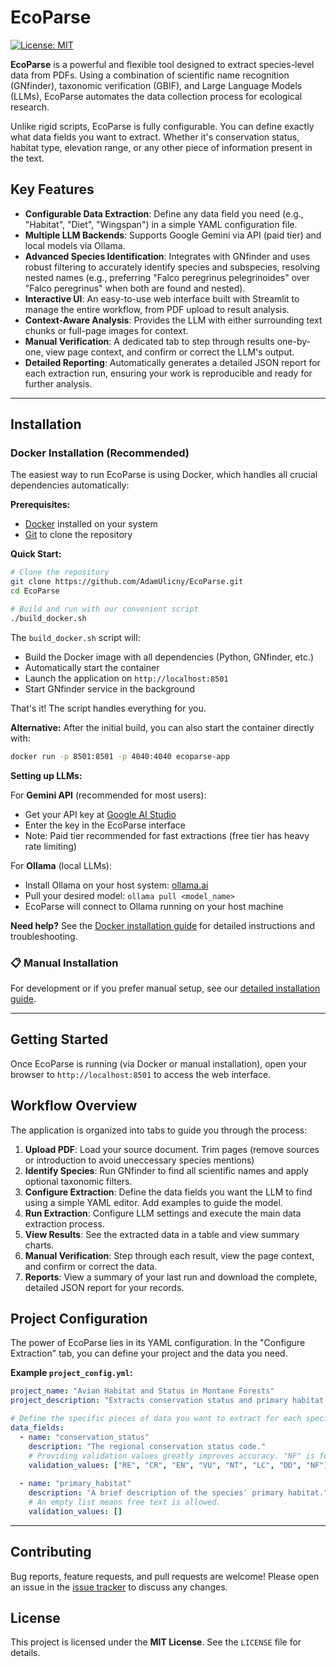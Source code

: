 # EcoParse 

[![License: MIT](https://img.shields.io/badge/License-MIT-yellow.svg)](https://opensource.org/licenses/MIT)

**EcoParse** is a powerful and flexible tool designed to extract species-level data from PDFs. Using a combination of scientific name recognition (GNfinder), taxonomic verification (GBIF), and Large Language Models (LLMs), EcoParse automates the data collection process for ecological research.

Unlike rigid scripts, EcoParse is fully configurable. You can define exactly what data fields you want to extract. Whether it's conservation status, habitat type, elevation range, or any other piece of information present in the text.

## Key Features

-   **Configurable Data Extraction**: Define any data field you need (e.g., "Habitat", "Diet", "Wingspan") in a simple YAML configuration file.
-   **Multiple LLM Backends**: Supports Google Gemini via API (paid tier) and local models via Ollama.
-   **Advanced Species Identification**: Integrates with GNfinder and uses robust filtering to accurately identify species and subspecies, resolving nested names (e.g., preferring "Falco peregrinus pelegrinoides" over "Falco peregrinus" when both are found and nested).
-   **Interactive UI**: An easy-to-use web interface built with Streamlit to manage the entire workflow, from PDF upload to result analysis.
-   **Context-Aware Analysis**: Provides the LLM with either surrounding text chunks or full-page images for context.
-   **Manual Verification**: A dedicated tab to step through results one-by-one, view page context, and confirm or correct the LLM's output.
-   **Detailed Reporting**: Automatically generates a detailed JSON report for each extraction run, ensuring your work is reproducible and ready for further analysis.

---

## Installation

### Docker Installation (Recommended)

The easiest way to run EcoParse is using Docker, which handles all crucial dependencies automatically:

**Prerequisites:**
- [Docker](https://docs.docker.com/get-docker/) installed on your system
- [Git](https://git-scm.com/downloads) to clone the repository

**Quick Start:**
```bash
# Clone the repository
git clone https://github.com/AdamUlicny/EcoParse.git
cd EcoParse

# Build and run with our convenient script
./build_docker.sh
```

The `build_docker.sh` script will:
- Build the Docker image with all dependencies (Python, GNfinder, etc.)
- Automatically start the container
- Launch the application on `http://localhost:8501`
- Start GNfinder service in the background

That's it! The script handles everything for you.

**Alternative:** After the initial build, you can also start the container directly with:
```bash
docker run -p 8501:8501 -p 4040:4040 ecoparse-app
```

**Setting up LLMs:**

For **Gemini API** (recommended for most users):
- Get your API key at [Google AI Studio](https://aistudio.google.com/)
- Enter the key in the EcoParse interface
- Note: Paid tier recommended for fast extractions (free tier has heavy rate limiting)

For **Ollama** (local LLMs):
- Install Ollama on your host system: [ollama.ai](https://ollama.ai/)
- Pull your desired model: `ollama pull <model_name>`
- EcoParse will connect to Ollama running on your host machine

**Need help?** See the [Docker installation guide](documentation/docker-guide.md) for detailed instructions and troubleshooting.

### 📋 Manual Installation

For development or if you prefer manual setup, see our [detailed installation guide](documentation/manual-installation.md).

---

## Getting Started

Once EcoParse is running (via Docker or manual installation), open your browser to `http://localhost:8501` to access the web interface.

## Workflow Overview

The application is organized into tabs to guide you through the process:

1.  **Upload PDF**: Load your source document. Trim pages (remove sources or introduction to avoid uneccessary species mentions)
2.  **Identify Species**: Run GNfinder to find all scientific names and apply optional taxonomic filters.
3.  **Configure Extraction**: Define the data fields you want the LLM to find using a simple YAML editor. Add examples to guide the model.
4.  **Run Extraction**: Configure LLM settings and execute the main data extraction process.
5.  **View Results**: See the extracted data in a table and view summary charts.
6.  **Manual Verification**: Step through each result, view the page context, and confirm or correct the data.
7.  **Reports**: View a summary of your last run and download the complete, detailed JSON report for your records.

## Project Configuration

The power of EcoParse lies in its YAML configuration. In the "Configure Extraction" tab, you can define your project and the data you need.

**Example `project_config.yml`:**
```yaml
project_name: "Avian Habitat and Status in Montane Forests"
project_description: "Extracts conservation status and primary habitat for bird species."

# Define the specific pieces of data you want to extract for each species.
data_fields:
  - name: "conservation_status"
    description: "The regional conservation status code."
    # Providing validation values greatly improves accuracy. "NF" is for "Not Found".
    validation_values: ["RE", "CR", "EN", "VU", "NT", "LC", "DD", "NF"]
  
  - name: "primary_habitat"
    description: "A brief description of the species' primary habitat."
    # An empty list means free text is allowed.
    validation_values: []
```

---

## Contributing

Bug reports, feature requests, and pull requests are welcome! Please open an issue in the [issue tracker](https://github.com/AdamUlicny/EcoParse/issues) to discuss any changes.

## License

This project is licensed under the **MIT License**. See the `LICENSE` file for details.